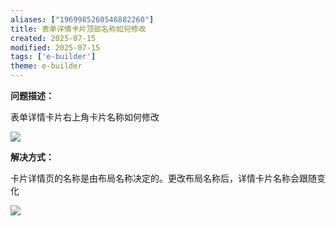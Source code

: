 ```yaml
---
aliases: ["1969985260546882260"]
title: 表单详情卡片顶部名称如何修改
created: 2025-07-15
modified: 2025-07-15
tags: ['e-builder']
theme: e-builder
---
```


**问题描述：**

表单详情卡片右上角卡片名称如何修改

![](09ae29058eb3d487f03097396555e694.jpg)

**解决方式：**

卡片详情页的名称是由布局名称决定的。更改布局名称后，详情卡片名称会跟随变化

![](e4fb8a83d81af1abbbb3330c3aa32f90.jpg)
